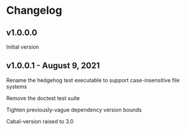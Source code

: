 # Changelog

## v1.0.0.0

Initial version

## v1.0.0.1 - August 9, 2021

Rename the hedgehog test executable to support
case-insensitive file systems

Remove the doctest test suite

Tighten previously-vague dependency version bounds

Cabal-version raised to 3.0
